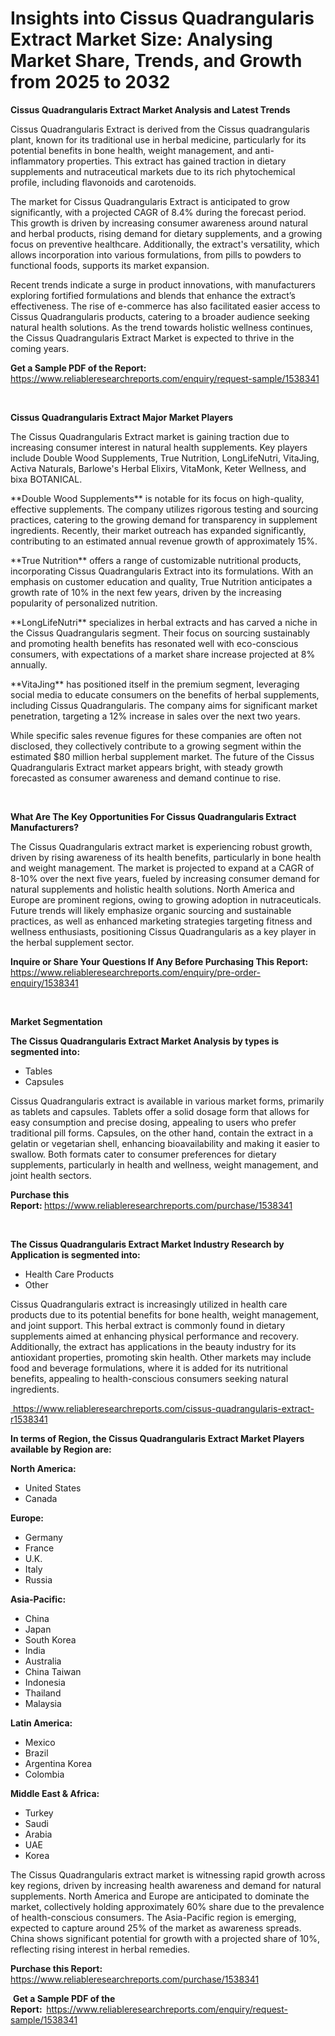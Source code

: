 <p><h1>Insights into Cissus Quadrangularis Extract Market Size: Analysing Market Share, Trends, and Growth from 2025 to 2032</h1></p><p><strong>Cissus Quadrangularis Extract Market Analysis and Latest Trends</strong></p>
<p><p>Cissus Quadrangularis Extract is derived from the Cissus quadrangularis plant, known for its traditional use in herbal medicine, particularly for its potential benefits in bone health, weight management, and anti-inflammatory properties. This extract has gained traction in dietary supplements and nutraceutical markets due to its rich phytochemical profile, including flavonoids and carotenoids.</p><p>The market for Cissus Quadrangularis Extract is anticipated to grow significantly, with a projected CAGR of 8.4% during the forecast period. This growth is driven by increasing consumer awareness around natural and herbal products, rising demand for dietary supplements, and a growing focus on preventive healthcare. Additionally, the extract's versatility, which allows incorporation into various formulations, from pills to powders to functional foods, supports its market expansion.</p><p>Recent trends indicate a surge in product innovations, with manufacturers exploring fortified formulations and blends that enhance the extract’s effectiveness. The rise of e-commerce has also facilitated easier access to Cissus Quadrangularis products, catering to a broader audience seeking natural health solutions. As the trend towards holistic wellness continues, the Cissus Quadrangularis Extract Market is expected to thrive in the coming years.</p></p>
<p><strong>Get a Sample PDF of the Report:&nbsp;</strong> <a href="https://www.reliableresearchreports.com/enquiry/request-sample/1538341?utm_campaign=3680&utm_medium=2&utm_source=Github&utm_content=ia&utm_term=19042025&utm_id=cissus-quadrangularis-extract">https://www.reliableresearchreports.com/enquiry/request-sample/1538341</a></p>
<p>&nbsp;</p>
<p><strong>Cissus Quadrangularis Extract Major Market Players</strong></p>
<p><p>The Cissus Quadrangularis Extract market is gaining traction due to increasing consumer interest in natural health supplements. Key players include Double Wood Supplements, True Nutrition, LongLifeNutri, VitaJing, Activa Naturals, Barlowe's Herbal Elixirs, VitaMonk, Keter Wellness, and bixa BOTANICAL.</p><p>**Double Wood Supplements** is notable for its focus on high-quality, effective supplements. The company utilizes rigorous testing and sourcing practices, catering to the growing demand for transparency in supplement ingredients. Recently, their market outreach has expanded significantly, contributing to an estimated annual revenue growth of approximately 15%.</p><p>**True Nutrition** offers a range of customizable nutritional products, incorporating Cissus Quadrangularis Extract into its formulations. With an emphasis on customer education and quality, True Nutrition anticipates a growth rate of 10% in the next few years, driven by the increasing popularity of personalized nutrition.</p><p>**LongLifeNutri** specializes in herbal extracts and has carved a niche in the Cissus Quadrangularis segment. Their focus on sourcing sustainably and promoting health benefits has resonated well with eco-conscious consumers, with expectations of a market share increase projected at 8% annually.</p><p>**VitaJing** has positioned itself in the premium segment, leveraging social media to educate consumers on the benefits of herbal supplements, including Cissus Quadrangularis. The company aims for significant market penetration, targeting a 12% increase in sales over the next two years.</p><p>While specific sales revenue figures for these companies are often not disclosed, they collectively contribute to a growing segment within the estimated $80 million herbal supplement market. The future of the Cissus Quadrangularis Extract market appears bright, with steady growth forecasted as consumer awareness and demand continue to rise.</p></p>
<p>&nbsp;</p>
<p><strong>What Are The Key Opportunities For Cissus Quadrangularis Extract Manufacturers?</strong></p>
<p><p>The Cissus Quadrangularis extract market is experiencing robust growth, driven by rising awareness of its health benefits, particularly in bone health and weight management. The market is projected to expand at a CAGR of 8-10% over the next five years, fueled by increasing consumer demand for natural supplements and holistic health solutions. North America and Europe are prominent regions, owing to growing adoption in nutraceuticals. Future trends will likely emphasize organic sourcing and sustainable practices, as well as enhanced marketing strategies targeting fitness and wellness enthusiasts, positioning Cissus Quadrangularis as a key player in the herbal supplement sector.</p></p>
<p><strong>Inquire or Share Your Questions If Any Before Purchasing This Report:</strong> <a href="https://www.reliableresearchreports.com/enquiry/pre-order-enquiry/1538341?utm_campaign=3680&utm_medium=2&utm_source=Github&utm_content=ia&utm_term=19042025&utm_id=cissus-quadrangularis-extract">https://www.reliableresearchreports.com/enquiry/pre-order-enquiry/1538341</a></p>
<p>&nbsp;</p>
<p><strong>Market Segmentation</strong></p>
<p><strong>The Cissus Quadrangularis Extract Market Analysis by types is segmented into:</strong></p>
<p><ul><li>Tables</li><li>Capsules</li></ul></p>
<p><p>Cissus Quadrangularis extract is available in various market forms, primarily as tablets and capsules. Tablets offer a solid dosage form that allows for easy consumption and precise dosing, appealing to users who prefer traditional pill forms. Capsules, on the other hand, contain the extract in a gelatin or vegetarian shell, enhancing bioavailability and making it easier to swallow. Both formats cater to consumer preferences for dietary supplements, particularly in health and wellness, weight management, and joint health sectors.</p></p>
<p><strong>Purchase this Report:&nbsp;</strong><a href="https://www.reliableresearchreports.com/purchase/1538341?utm_campaign=3680&utm_medium=2&utm_source=Github&utm_content=ia&utm_term=19042025&utm_id=cissus-quadrangularis-extract">https://www.reliableresearchreports.com/purchase/1538341</a></p>
<p>&nbsp;</p>
<p><strong>The Cissus Quadrangularis Extract Market Industry Research by Application is segmented into:</strong></p>
<p><ul><li>Health Care Products</li><li>Other</li></ul></p>
<p><p>Cissus Quadrangularis extract is increasingly utilized in health care products due to its potential benefits for bone health, weight management, and joint support. This herbal extract is commonly found in dietary supplements aimed at enhancing physical performance and recovery. Additionally, the extract has applications in the beauty industry for its antioxidant properties, promoting skin health. Other markets may include food and beverage formulations, where it is added for its nutritional benefits, appealing to health-conscious consumers seeking natural ingredients.</p></p>
<p><a href="https://www.reliableresearchreports.com/cissus-quadrangularis-extract-r1538341?utm_campaign=3680&utm_medium=2&utm_source=Github&utm_content=ia&utm_term=19042025&utm_id=cissus-quadrangularis-extract">&nbsp;https://www.reliableresearchreports.com/cissus-quadrangularis-extract-r1538341</a></p>
<p><strong>In terms of Region, the Cissus Quadrangularis Extract Market Players available by Region are:</strong></p>
<p>
    <p> <strong> North America: </strong>
        <ul>
            <li>United States</li>
            <li>Canada</li>
        </ul>
        </p> 
    <p> <strong> Europe: </strong>
        <ul>
            <li>Germany</li>
            <li>France</li>
            <li>U.K.</li>
            <li>Italy</li>
            <li>Russia</li>
        </ul>
        </p> 
    <p> <strong> Asia-Pacific: </strong>
        <ul>
            <li>China</li>
            <li>Japan</li>
            <li>South Korea</li>
            <li>India</li>
            <li>Australia</li>
            <li>China Taiwan</li>
            <li>Indonesia</li>
            <li>Thailand</li>
            <li>Malaysia</li>
        </ul>
        </p> 
    <p> <strong> Latin America: </strong>
        <ul>
            <li>Mexico</li>
            <li>Brazil</li>
            <li>Argentina Korea</li>
            <li>Colombia</li>
        </ul>
        </p> 
    <p> <strong> Middle East & Africa: </strong>
        <ul>
            <li>Turkey</li>
            <li>Saudi</li>
            <li>Arabia</li>
            <li>UAE</li>
            <li>Korea</li>
        </ul>
    </p>
    </p>
<p><p>The Cissus Quadrangularis extract market is witnessing rapid growth across key regions, driven by increasing health awareness and demand for natural supplements. North America and Europe are anticipated to dominate the market, collectively holding approximately 60% share due to the prevalence of health-conscious consumers. The Asia-Pacific region is emerging, expected to capture around 25% of the market as awareness spreads. China shows significant potential for growth with a projected share of 10%, reflecting rising interest in herbal remedies.</p></p>
<p><strong>Purchase this Report: </strong><a href="https://www.reliableresearchreports.com/purchase/1538341?utm_campaign=3680&utm_medium=2&utm_source=Github&utm_content=ia&utm_term=19042025&utm_id=cissus-quadrangularis-extract">https://www.reliableresearchreports.com/purchase/1538341</a></p>
<p>&nbsp;<strong>Get a Sample PDF of the Report:&nbsp;&nbsp;</strong><a href="https://www.reliableresearchreports.com/enquiry/request-sample/1538341?utm_campaign=3680&utm_medium=2&utm_source=Github&utm_content=ia&utm_term=19042025&utm_id=cissus-quadrangularis-extract">https://www.reliableresearchreports.com/enquiry/request-sample/1538341</a></p>
<p><strong></strong></p>
<p><p></p><p></p><p></p></p>